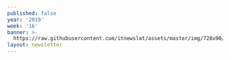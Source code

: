 ```yaml
---
published: false
year: '2019'
week: '16'
banner: >-
  https://raw.githubusercontent.com/itnewslat/assets/master/img/728x90/Banner-Resumen.jpg
layout: newsletter
---
```

